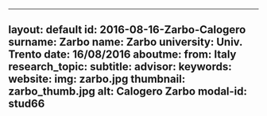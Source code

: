 ---
layout: default 
id: 2016-08-16-Zarbo-Calogero
surname: Zarbo
name: Zarbo
university: Univ. Trento
date: 16/08/2016
aboutme: 
from: Italy
research_topic: 
subtitle: 
advisor: 
keywords: 
website: 
img: zarbo.jpg
thumbnail: zarbo_thumb.jpg
alt: Calogero Zarbo
modal-id: stud66
------
